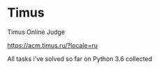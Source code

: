 # Timus
Timus Online Judge 

https://acm.timus.ru/?locale=ru

All tasks i've solved so far on Python 3.6 collected
